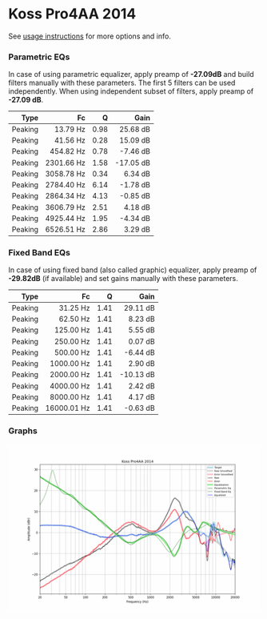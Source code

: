 # Koss Pro4AA 2014
See [usage instructions](https://github.com/jaakkopasanen/AutoEq#usage) for more options and info.

### Parametric EQs
In case of using parametric equalizer, apply preamp of **-27.09dB** and build filters manually
with these parameters. The first 5 filters can be used independently.
When using independent subset of filters, apply preamp of **-27.09 dB**.

| Type    | Fc         |    Q | Gain      |
|--------:|-----------:|-----:|----------:|
| Peaking | 13.79 Hz   | 0.98 | 25.68 dB  |
| Peaking | 41.56 Hz   | 0.28 | 15.09 dB  |
| Peaking | 454.82 Hz  | 0.78 | -7.46 dB  |
| Peaking | 2301.66 Hz | 1.58 | -17.05 dB |
| Peaking | 3058.78 Hz | 0.34 | 6.34 dB   |
| Peaking | 2784.40 Hz | 6.14 | -1.78 dB  |
| Peaking | 2864.34 Hz | 4.13 | -0.85 dB  |
| Peaking | 3606.79 Hz | 2.51 | 4.18 dB   |
| Peaking | 4925.44 Hz | 1.95 | -4.34 dB  |
| Peaking | 6526.51 Hz | 2.86 | 3.29 dB   |

### Fixed Band EQs
In case of using fixed band (also called graphic) equalizer, apply preamp of **-29.82dB**
(if available) and set gains manually with these parameters.

| Type    | Fc          |    Q | Gain      |
|--------:|------------:|-----:|----------:|
| Peaking | 31.25 Hz    | 1.41 | 29.11 dB  |
| Peaking | 62.50 Hz    | 1.41 | 8.23 dB   |
| Peaking | 125.00 Hz   | 1.41 | 5.55 dB   |
| Peaking | 250.00 Hz   | 1.41 | 0.07 dB   |
| Peaking | 500.00 Hz   | 1.41 | -6.44 dB  |
| Peaking | 1000.00 Hz  | 1.41 | 2.90 dB   |
| Peaking | 2000.00 Hz  | 1.41 | -10.13 dB |
| Peaking | 4000.00 Hz  | 1.41 | 2.42 dB   |
| Peaking | 8000.00 Hz  | 1.41 | 4.17 dB   |
| Peaking | 16000.01 Hz | 1.41 | -0.63 dB  |

### Graphs
![](./Koss%20Pro4AA%202014.png)